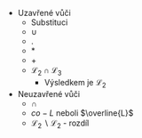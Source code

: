 - Uzavřené vůči
	- Substituci
	- $\cup$
	- $.$
	- $*$
	- $+$
	- $\mathcal{L}_{2} \cap \mathcal{L}_{3}$
		- Výsledkem je $\mathcal{L}_{2}$
- Neuzavřené vůči
	-  $\cap$
	- $co-L$ neboli $\overline{L}$
	- $\mathcal{L}_{2} \backslash\mathcal{L}_{2}$ - rozdíl